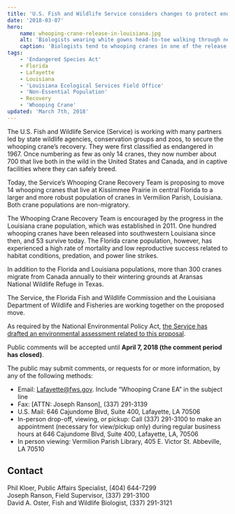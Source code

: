 ```yaml
---
title: 'U.S. Fish and Wildlife Service considers changes to protect endangered whooping cranes'
date: '2018-03-07'
hero:
    name: whooping-crane-release-in-louisiana.jpg
    alt: 'Biologists wearing white gowns head-to-toe walking through nets in a marsh holding whooping cranes.'
    caption: 'Biologists tend to whooping cranes in one of the release pens at White Lake Wetlands Conservation Area. Photo by Louisiana Department of Wildlife and Fisheries.'
tags:
    - 'Endangered Species Act'
    - Florida
    - Lafayette
    - Louisiana
    - 'Louisiana Ecological Services Field Office'
    - 'Non-Essential Population'
    - Recovery
    - 'Whooping Crane'
updated: 'March 7th, 2018'
---
```


The U.S. Fish and Wildlife Service (Service) is working with many partners led by state wildlife agencies, conservation groups and zoos, to secure the whooping crane’s recovery. They were first classified as endangered in 1967. Once numbering as few as only 14 cranes, they now number about 700 that live both in the wild in the United States and Canada, and in captive facilities where they can safely breed.

Today, the Service’s Whooping Crane Recovery Team is proposing to move 14 whooping cranes that live at Kissimmee Prairie in central Florida to a larger and more robust population of cranes in Vermilion Parish, Louisiana. Both crane populations are non-migratory.

The Whooping Crane Recovery Team is encouraged by the progress in the Louisiana crane population, which was established in 2011. One hundred whooping cranes have been released into southwestern Louisiana since then, and 53 survive today. The Florida crane population, however, has experienced a high rate of mortality and low reproductive success related to habitat conditions, predation, and power line strikes.

In addition to the Florida and Louisiana populations, more than 300 cranes migrate from Canada annually to their wintering grounds at Aransas National Wildlife Refuge in Texas.

The Service, the Florida Fish and Wildlife Commission and the Louisiana Department of Wildlife and Fisheries are working together on the proposed move.

As required by the National Environmental Policy Act, [the Service has drafted an environmental assessment related to this proposal](/pdf/environmental-assessment/a-proposal-to-translocate-whooping-cranes-from-a-discontinued-non-essential-experimental-population-in-central-florida-to-an-ongoing-nep-in-southwestern-louisiana.pdf).

Public comments will be accepted until **April 7, 2018 (the comment period has closed)**.

The public may submit comments, or requests for or more information, by any of the following methods:

  - Email: [Lafayette@fws.gov](mailto:lafayette@fws.gov?subject=Whooping+Crane+EA). Include “Whooping Crane EA” in the subject line
  - Fax: [ATTN: Joseph Ranson], (337) 291-3139
  - U.S. Mail: 646 Cajundome Blvd, Suite 400, Lafayette, LA 70506
  - In-person drop-off, viewing, or pickup: Call (337) 291-3100 to make an appointment (necessary for view/pickup only) during regular business hours at 646 Cajundome Blvd, Suite 400, Lafayette, LA, 70506
  - In person viewing: Vermilion Parish Library, 405 E. Victor St. Abbeville, LA 70510

## Contact

Phil Kloer, Public Affairs Specialist, (404) 644-7299  
Joseph Ranson, Field Supervisor, (337) 291-3100  
David A. Oster, Fish and Wildlife Biologist, (337) 291-3121
